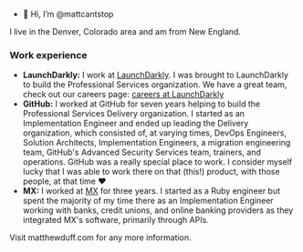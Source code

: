 - 👋 Hi, I’m @mattcantstop

I live in the Denver, Colorado area and am from New England. 

### Work experience

- **LaunchDarkly:** I work at [LaunchDarkly](https://launchdarkly.com). I was brought to LaunchDarkly to build the Professional Services organization. We have a great team, check out our careers page: [careers at LaunchDarkly](https://launchdarkly.com/careers/) 
- **GitHub:** I worked at GitHub for seven years helping to build the Professional Services Delivery organization. I started as an Implementation Engineer and ended up leading the Delivery organization, which consisted of, at varying times, DevOps Engineers, Solution Architects, Implementation Engineers, a migration engineering team, GitHub's Advanced Security Services team, trainers, and operations. GitHub was a really special place to work. I consider myself lucky that I was able to work there on that (this!) product, with those people, at that time :heart:
- **MX:** I worked at [MX](https://mx.com) for three years. I started as a Ruby engineer but spent the majority of my time there as an Implementation Engineer working with banks, credit unions, and online banking providers as they integrated MX's software, primarily through APIs. 

Visit matthewduff.com for any more information. 
